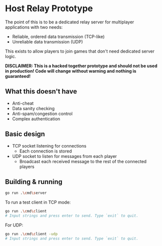 # Host Relay Prototype

The point of this is to be a dedicated relay server for multiplayer applications with two needs:

* Reliable, ordered data transmission (TCP-like)
* Unreliable data transmission (UDP)

This exists to allow players to join games that don't need dedicated server logic.

**DISCLAIMER: This is a hacked together prototype and should not be used in production! Code will change without warning and nothing is guaranteed!**

## What this **doesn't have**

* Anti-cheat
* Data sanity checking
* Anti-spam/congestion control
* Complex authentication

## Basic design

* TCP socket listening for connections
  * Each connection is stored
* UDP socket to listen for messages from each player
  * Broadcast each received message to the rest of the connected players

## Building & running

```sh
go run .\cmd\server
```

To run a test client in TCP mode:

```sh
go run .\cmd\client
# Input strings and press enter to send. Type `exit` to quit.
```

For UDP:

```sh
go run .\cmd\client -udp
# Input strings and press enter to send. Type `exit` to quit.
```
